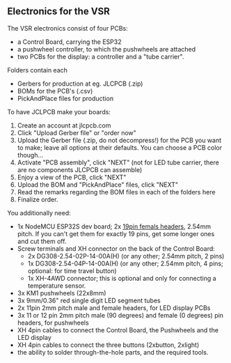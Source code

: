 ## Electronics for the VSR

The VSR electronics consist of four PCBs:
- a Control Board, carrying the ESP32
- a pushwheel controller, to which the pushwheels are attached
- two PCBs for the display: a controller and a "tube carrier".

Folders contain each
- Gerbers for production at eg. JLCPCB (.zip)
- BOMs for the PCB's (.csv)
- PickAndPlace files for production

To have JCLPCB make your boards:
1) Create an account at jlcpcb.com
2) Click "Upload Gerber file" or "order now"
3) Upload the Gerber file (.zip, do not decompress!) for the PCB you want to make; leave all options at their defaults. You can choose a PCB color though...
4) Activate "PCB assembly", click "NEXT" (not for LED tube carrier, there are no components JLCPCB can assemble)
5) Enjoy a view of the PCB, click "NEXT"
6) Upload the BOM and "PickAndPlace" files, click "NEXT"
7) Read the remarks regarding the BOM files in each of the folders here
8) Finalize order.

You additionally need:
- 1x NodeMCU ESP32S dev board; 2x [19pin femals headers](https://www.lcsc.com/product-detail/Female-Headers_CONNFLY-Elec-DS1023-1x19SF11_C7509529.html), 2.54mm pitch. If you can't get them for exactly 19 pins, get some longer ones and cut them off.
- Screw terminals and XH connector on the back of the Control Board:
  - 2x DG308-2.54-02P-14-00A(H) (or any other; 2.54mm pitch, 2 pins)
  - 1x DG308-2.54-04P-14-00A(H) (or any other; 2.54mm pitch, 4 pins; optional: for time travel button)
  - 1x XH-4AWD connector; this is optional and only for connecting a temperature sensor.
- 3x KM1 pushwheels (22x8mm)
- 3x 9mm/0.36" red single digit LED segment tubes
- 2x 11pin 2mm pitch male and female headers, for LED display PCBs
- 3x 11 or 12 pin 2mm pitch male (90 degrees) and female (0 degrees) pin headers, for pushwheels
- XH 4pin cables to connect the Control Board, the Pushwheels and the LED display
- XH 4pin cables to connect the three buttons (2xbutton, 2xlight)
- the ability to solder through-the-hole parts, and the required tools.
